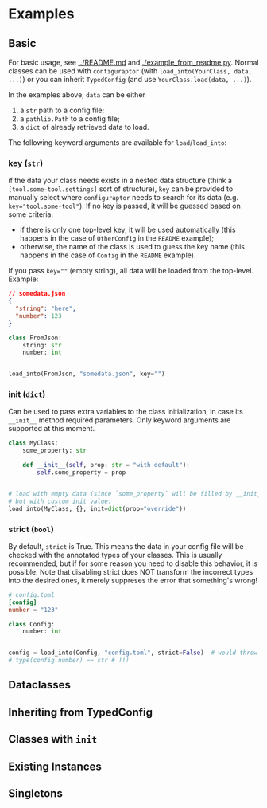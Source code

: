 # Examples

## Basic

For basic usage, see [../README.md](https://github.com/trialandsuccess/configuraptor/blob/master/README.md#usage)
and [./example_from_readme.py](https://github.com/trialandsuccess/configuraptor/blob/master/examples/example_from_readme.py).
Normal classes can be used with `configuraptor` (with `load_into(YourClass, data, ...)`) or you can
inherit `TypedConfig` (and
use `YourClass.load(data, ...)`).

In the examples above, `data` can be either

1. a `str` path to a config file;
2. a `pathlib.Path` to a config file;
3. a `dict` of already retrieved data to load.

The following keyword arguments are available for `load`/`load_into`:

### key (`str`)

if the data your class needs exists in a nested data structure (think a `[tool.some-tool.settings]` sort
of structure), `key` can be provided to manually select where `configuraptor` needs to search for its data
(e.g. `key="tool.some-tool"`). If no key is passed, it will be guessed based on some criteria:

- if there is only one top-level key, it will be used automatically (this happens in the case of `OtherConfig` in
  the `README` example);
- otherwise, the name of the class is used to guess the key name (this happens in the case of `Config` in
  the `README` example).

If you pass `key=""` (empty string), all data will be loaded from the top-level.
Example:

```json
// somedata.json
{
  "string": "here",
  "number": 123
}
```

```python
class FromJson:
    string: str
    number: int


load_into(FromJson, "somedata.json", key="")
```

### init (`dict`)

Can be used to pass extra variables to the class initialization, in case its `__init__` method required parameters.
Only keyword arguments are supported at this moment.

```python
class MyClass:
    some_property: str

    def __init__(self, prop: str = "with default"):
        self.some_property = prop


# load with empty data (since `some_property` will be filled by __init__),
# but with custom init value:
load_into(MyClass, {}, init=dict(prop="override"))
```

### strict (`bool`)

By default, `strict` is True.
This means the data in your config file will be checked with the annotated types of your classes.
This is usually recommended, but if for some reason you need to disable this behavior, it is possible.
Note that disabling strict does NOT transform the incorrect types into the desired ones,
it merely suppreses the error that something's wrong!

```toml
# config.toml
[config]
number = "123"
```

```python
class Config:
    number: int


config = load_into(Config, "config.toml", strict=False)  # would throw an error by default
# type(config.number) == str # !!!
```

## Dataclasses

## Inheriting from TypedConfig

## Classes with `init`

## Existing Instances

## Singletons
